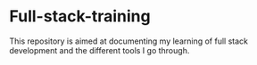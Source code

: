 # Full-stack-training
This repository is aimed at documenting my learning of full stack development and the different tools I go through.
